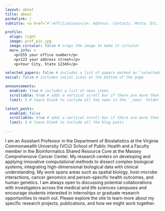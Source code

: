 ```yaml
---
layout: about
title: about
permalink: /
subtitle: <a href='#'>Affiliations</a>. Address. Contacts. Motto. Etc.

profile:
  align: right
  image: prof_pic.jpg
  image_circular: false # crops the image to make it circular
  more_info: >
    <p>555 your office number</p>
    <p>123 your address street</p>
    <p>Your City, State 12345</p>

selected_papers: false # includes a list of papers marked as "selected={true}"
social: false # includes social icons at the bottom of the page

announcements:
  enabled: true # includes a list of news items
  scrollable: true # adds a vertical scroll bar if there are more than 3 news items
  limit: 5 # leave blank to include all the news in the `_news` folder

latest_posts:
  enabled: false
  scrollable: true # adds a vertical scroll bar if there are more than 3 new posts items
  limit: 3 # leave blank to include all the blog posts
  
---
```


I am an Assistant Professor in the Department of Biostatistics at the Virginia Commonwealth University (VCU) School of Public Health and a Faculty member in the Bioinformatics Shared Resource Core at the Massey Comprehensive Cancer Center. My research centers on developing and applying innovative computational methods to dissect complex biological systems, integrating high-dimensional biological data with clinical understanding. My work spans areas such as spatial biology, host-microbe interactions, cancer genomics and person-specific health outcomes, and human genetics. I am always open to discussing potential collaborations with investigators across the medical and life sciences campuses and encourage students interested in internships or graduate research opportunities to reach out. Please explore the site to learn more about my specific research projects, publications, and how we might work together.
